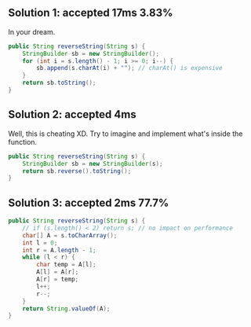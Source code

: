 ## Solution 1: accepted 17ms 3.83%

In your dream.  

```java
public String reverseString(String s) {
    StringBuilder sb = new StringBuilder();
    for (int i = s.length() - 1; i >= 0; i--) {
        sb.append(s.charAt(i) + ""); // charAt() is expensive
    }
    return sb.toString();
}
```

## Solution 2: accepted 4ms 

Well, this is cheating XD. Try to imagine and implement what's inside the function.  

```java
public String reverseString(String s) {
    StringBuilder sb = new StringBuilder(s);
    return sb.reverse().toString();
}
```

## Solution 3: accepted 2ms 77.7%

```java
public String reverseString(String s) {
    // if (s.length() < 2) return s; // no impact on performance  
    char[] A = s.toCharArray();
    int l = 0;
    int r = A.length - 1;
    while (l < r) {
        char temp = A[l];
        A[l] = A[r];
        A[r] = temp;
        l++;
        r--;
    }
    return String.valueOf(A);
}
```

